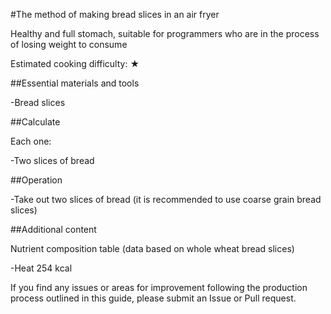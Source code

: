 #The method of making bread slices in an air fryer

Healthy and full stomach, suitable for programmers who are in the process of losing weight to consume

Estimated cooking difficulty: ★

##Essential materials and tools

-Bread slices

##Calculate

Each one:

-Two slices of bread

##Operation

-Take out two slices of bread (it is recommended to use coarse grain bread slices)

##Additional content

Nutrient composition table (data based on whole wheat bread slices)

-Heat 254 kcal

If you find any issues or areas for improvement following the production process outlined in this guide, please submit an Issue or Pull request.